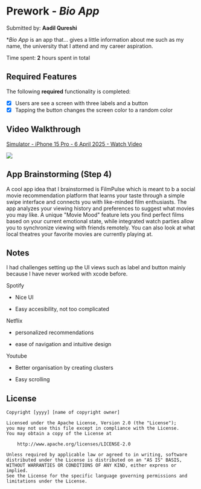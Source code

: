 # Prework - *Bio App*

Submitted by: **Aadil Qureshi**

**Bio App* is an app that... gives a little information about me such as my name, the university that I attend and my career aspiration. 

Time spent: **2** hours spent in total

## Required Features

The following **required** functionality is completed:

- [x] Users are see a screen with three labels and a button
- [x] Tapping the button changes the screen color to a random color
 
## Video Walkthrough


<div>
    <a href="https://www.loom.com/share/5160ac5ec972436ba6573a2edb5be758">
      <p>Simulator - iPhone 15 Pro - 6 April 2025 - Watch Video</p>
    </a>
    <a href="https://www.loom.com/share/5160ac5ec972436ba6573a2edb5be758">
      <img style="max-width:300px;" src="https://cdn.loom.com/sessions/thumbnails/5160ac5ec972436ba6573a2edb5be758-ddf7527d2586db5b-full-play.gif">
    </a>
  </div> 

## App Brainstorming (Step 4)
A cool app idea that I brainstormed is FilmPulse which is meant to b a social movie recommendation platform that learns your taste through a simple swipe interface and connects you with like-minded film enthusiasts. The app analyzes your viewing history and preferences to suggest what movies you may like.  A unique "Movie Mood" feature lets you find perfect films based on your current emotional state, while integrated watch parties allow you to synchronize viewing with friends remotely. You can also look at what local theatres your favorite movies are currently playing at. 
## Notes

I had challenges setting up the UI views such as label and button mainly because I have never worked with xcode before.

Spotify

- Nice UI 

- Easy accesibility, not too complicated 


Netflix 

- personalized recommendations

- ease of navigation and intuitive design


Youtube

- Better organisation by creating clusters

- Easy scrolling

## License

    Copyright [yyyy] [name of copyright owner]

    Licensed under the Apache License, Version 2.0 (the "License");
    you may not use this file except in compliance with the License.
    You may obtain a copy of the License at

        http://www.apache.org/licenses/LICENSE-2.0

    Unless required by applicable law or agreed to in writing, software
    distributed under the License is distributed on an "AS IS" BASIS,
    WITHOUT WARRANTIES OR CONDITIONS OF ANY KIND, either express or implied.
    See the License for the specific language governing permissions and
    limitations under the License.

